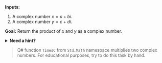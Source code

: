 **Inputs:**

1. A complex number $x = a + bi$.
2. A complex number $y = c + di$.

**Goal:**
Return the product of $x$ and $y$ as a complex number.

<details>
  <summary><b>Need a hint?</b></summary>
  
Multiplying complex numbers is just like multiplying polynomials. Distribute one of the complex numbers: 
$$(a + bi)(c + di) = a(c + di) + bi(c + di)$$ 
Then multiply through, keeping in mind that $i^2=-1$, and group the real and imaginary terms together.

A video explanation of multiplying complex numbers can be found [here](https://www.youtube.com/watch?v=cWn6g8Qqvs4).

</details>

> Q# function `TimesC` from `Std.Math` namespace multiplies two complex numbers. For educational purposes, try to do this task by hand.
